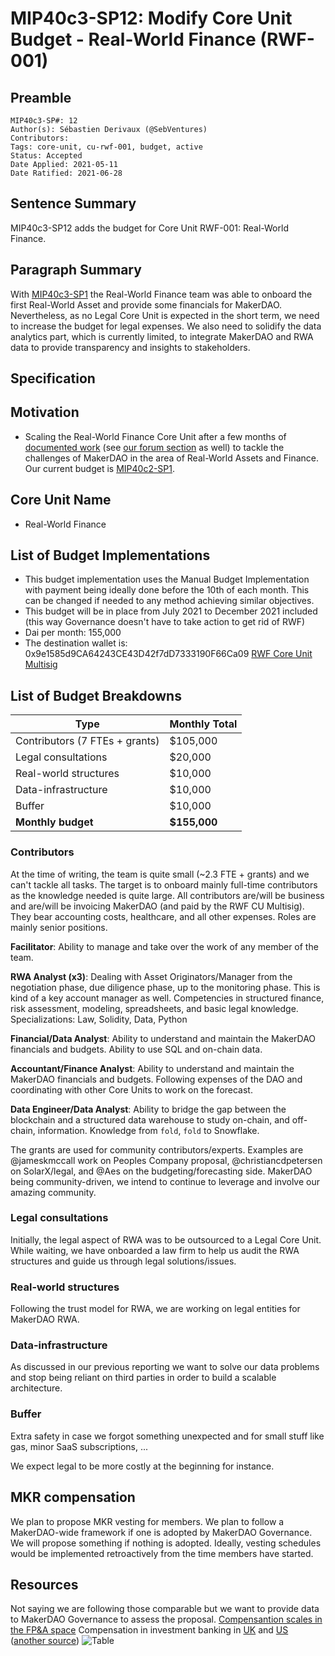 # MIP40c3-SP12: Modify Core Unit Budget - Real-World Finance (RWF-001)

## Preamble

```
MIP40c3-SP#: 12
Author(s): Sébastien Derivaux (@SebVentures)
Contributors:
Tags: core-unit, cu-rwf-001, budget, active
Status: Accepted
Date Applied: 2021-05-11
Date Ratified: 2021-06-28
````

## Sentence Summary

MIP40c3-SP12 adds the budget for Core Unit RWF-001: Real-World Finance.

## Paragraph Summary

With [MIP40c3-SP1](https://forum.makerdao.com/t/mip40c3-sp1-modify-core-unit-budget-real-world-finance/6225) the Real-World Finance team was able to onboard the first Real-World Asset and provide some financials for MakerDAO. Nevertheless, as no Legal Core Unit is expected in the short term, we need to increase the budget for legal expenses. We also need to solidify the data analytics part, which is currently limited, to integrate MakerDAO and RWA data to provide transparency and insights to stakeholders.

## Specification

## Motivation

* Scaling the Real-World Finance Core Unit after a few months of [documented work](https://forum.makerdao.com/t/real-world-finance-core-unit-report-2021-04/7798) (see [our forum section](https://forum.makerdao.com/c/core-units/real-world-finance/33) as well) to tackle the challenges of MakerDAO in the area of Real-World Assets and Finance. Our current budget is [MIP40c2-SP1](https://forum.makerdao.com/t/mip40c2-sp1-modify-core-unit-budget-real-world-finance/6225).

## Core Unit Name

* Real-World Finance

## List of Budget Implementations

* This budget implementation uses the Manual Budget Implementation with payment being ideally done before the 10th of each month. This can be changed if needed to any method achieving similar objectives.
* This budget will be in place from July 2021 to December 2021 included (this way Governance doesn't have to take action to get rid of RWF)
* Dai per month: 155,000
* The destination wallet is: 0x9e1585d9CA64243CE43D42f7dD7333190F66Ca09 [RWF Core Unit Multisig](https://forum.makerdao.com/t/mip40c1-adding-rwf-core-unit-multisig/7476)

## List of Budget Breakdowns

|Type|Monthly Total|
| --- | --- |
|Contributors (7 FTEs + grants)|$105,000|
|Legal consultations|$20,000|
|Real-world structures|$10,000|
|Data-infrastructure|$10,000|
|Buffer|$10,000|
|**Monthly budget**|**$155,000**|

### Contributors

At the time of writing, the team is quite small (~2.3 FTE + grants) and we can't tackle all tasks. The target is to onboard mainly full-time contributors as the knowledge needed is quite large. All contributors are/will be business and are/will be invoicing MakerDAO (and paid by the RWF CU Multisig). They bear accounting costs, healthcare, and all other expenses. Roles are mainly senior positions.

**Facilitator**: Ability to manage and take over the work of any member of the team.

**RWA Analyst (x3)**: Dealing with Asset Originators/Manager from the negotiation phase, due diligence phase, up to the monitoring phase. This is kind of a key account manager as well. Competencies in structured finance, risk assessment, modeling, spreadsheets, and basic legal knowledge. Specializations: Law, Solidity, Data, Python

**Financial/Data Analyst**: Ability to understand and maintain the MakerDAO financials and budgets. Ability to use SQL and on-chain data.

**Accountant/Finance Analyst**: Ability to understand and maintain the MakerDAO financials and budgets. Following expenses of the DAO and coordinating with other Core Units to work on the forecast.

**Data Engineer/Data Analyst**: Ability to bridge the gap between the blockchain and a structured data warehouse to study on-chain, and off-chain, information. Knowledge from `fold`, `fold` to Snowflake.

The grants are used for community contributors/experts. Examples are @jameskmccall work on Peoples Company proposal, @christiancdpetersen on SolarX/legal, and @Aes on the budgeting/forecasting side. MakerDAO being community-driven, we intend to continue to leverage and involve our amazing community.

### Legal consultations

Initially, the legal aspect of RWA was to be outsourced to a Legal Core Unit. While waiting, we have onboarded a law firm to help us audit the RWA structures and guide us through legal solutions/issues.

### Real-world structures

Following the trust model for RWA, we are working on legal entities for MakerDAO RWA.

### Data-infrastructure

As discussed in our previous reporting we want to solve our data problems and stop being reliant on third parties in order to build a scalable architecture.

### Buffer

Extra safety in case we forgot something unexpected and for small stuff like gas, minor SaaS subscriptions, ...

We expect legal to be more costly at the beginning for instance.

## MKR compensation

We plan to propose MKR vesting for members. We plan to follow a MakerDAO-wide framework if one is adopted by MakerDAO Governance. We will propose something if nothing is adopted. Ideally, vesting schedules would be implemented retroactively from the time members have started.

## Resources

Not saying we are following those comparable but we want to provide data to MakerDAO Governance to assess the proposal.
[Compensantion scales in the FP&A space](https://www.mergersandinquisitions.com/corporate-finance-career-path/)
Compensation in investment banking in [UK](https://docs.google.com/document/d/14QZ6Zgd9EwjaShrQ470Vlz3LZ5cWsWLoPZcDSSKjfLQ/edit?usp=sharing) and [US](https://www.mergersandinquisitions.com/investment-banker-salary/) ([another source](https://corporatefinanceinstitute.com/resources/careers/compensation/investment-banker-salary/))
![Table](https://github.com/makerdao/mips/blob/master/MIP40/MIP40c3-Subproposals/supporting_materials/MIP40c3-SP12/table.png)